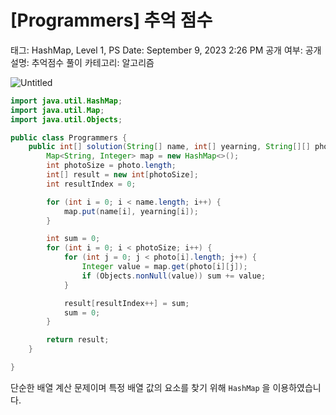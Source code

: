 # [Programmers] 추억 점수

태그: HashMap, Level 1, PS
Date: September 9, 2023 2:26 PM
공개 여부: 공개
설명: 추억점수 풀이
카테고리: 알고리즘

![Untitled](Untitled%2049.png)

```java
import java.util.HashMap;
import java.util.Map;
import java.util.Objects;

public class Programmers {
    public int[] solution(String[] name, int[] yearning, String[][] photo) {
        Map<String, Integer> map = new HashMap<>();
        int photoSize = photo.length;
        int[] result = new int[photoSize];
        int resultIndex = 0;

        for (int i = 0; i < name.length; i++) {
            map.put(name[i], yearning[i]);
        }

        int sum = 0;
        for (int i = 0; i < photoSize; i++) {
            for (int j = 0; j < photo[i].length; j++) {
                Integer value = map.get(photo[i][j]);
                if (Objects.nonNull(value)) sum += value;
            }

            result[resultIndex++] = sum;
            sum = 0;
        }

        return result;
    }

}
```

[](https://school.programmers.co.kr/learn/courses/30/lessons/176963)

단순한 배열 계산 문제이며 특정 배열 값의 요소를 찾기 위해 `HashMap` 을 이용하였습니다.
